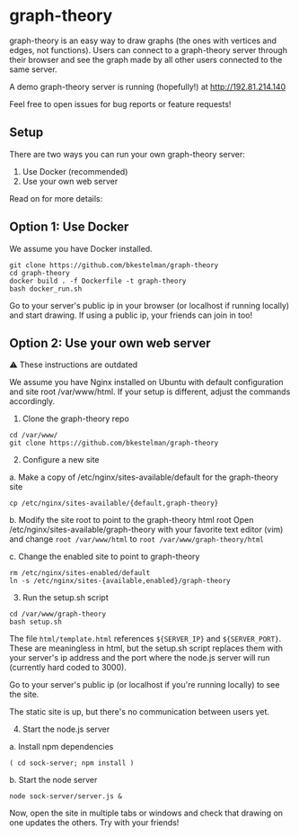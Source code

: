 # graph-theory

graph-theory is an easy way to draw graphs (the ones with vertices and edges, not functions). Users can connect to a graph-theory server through their browser and see the graph made by all other users connected to the same server. 

A demo graph-theory server is running (hopefully!) at http://192.81.214.140

Feel free to open issues for bug reports or feature requests!

## Setup

There are two ways you can run your own graph-theory server:
1. Use Docker (recommended)
2. Use your own web server 

Read on for more details:

## Option 1: Use Docker

We assume you have Docker installed.
```
git clone https://github.com/bkestelman/graph-theory
cd graph-theory
docker build . -f Dockerfile -t graph-theory
bash docker_run.sh
```
Go to your server's public ip in your browser (or localhost if running locally) and start drawing. If using a public ip, your friends can join in too!

## Option 2: Use your own web server 

:warning: These instructions are outdated

We assume you have Nginx installed on Ubuntu with default configuration and site root /var/www/html. If your setup is different, adjust the commands accordingly.

1. Clone the graph-theory repo
```
cd /var/www/
git clone https://github.com/bkestelman/graph-theory
```

2. Configure a new site

a. Make a copy of /etc/nginx/sites-available/default for the graph-theory site 
```
cp /etc/nginx/sites-available/{default,graph-theory}
```
b. Modify the site root to point to the graph-theory html root 
Open /etc/nginx/sites-available/graph-theory with your favorite text editor (vim) and change `root /var/www/html` to `root /var/www/graph-theory/html`

c. Change the enabled site to point to graph-theory
```
rm /etc/nginx/sites-enabled/default
ln -s /etc/nginx/sites-{available,enabled}/graph-theory 
```

3. Run the setup.sh script
```
cd /var/www/graph-theory
bash setup.sh
```
The file `html/template.html` references `${SERVER_IP}` and `${SERVER_PORT}`. These are meaningless in html, but the setup.sh script replaces them with your server's ip address and the port where the node.js server will run (currently hard coded to 3000). 

Go to your server's public ip (or localhost if you're running locally) to see the site.

The static site is up, but there's no communication between users yet. 

4. Start the node.js server

a. Install npm dependencies
```
( cd sock-server; npm install )
```
b. Start the node server
```
node sock-server/server.js &
```

Now, open the site in multiple tabs or windows and check that drawing on one updates the others. Try with your friends!
